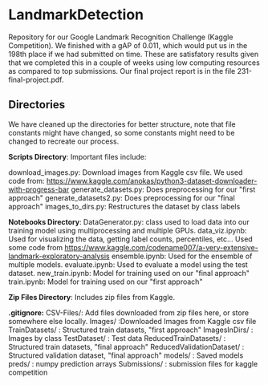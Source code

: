 # LandmarkDetection

Repository for our Google Landmark Recognition Challenge (Kaggle Competition). We finished with a gAP of 0.011, which would put us in the 198th place if we had submitted on time. These are satisfatory results given that we completed this in a couple of weeks using low computing resources as compared to top submissions. Our final project report is in the file 
231-final-project.pdf.

## Directories

We have cleaned up the directories for better structure, note that file constants might have changed, so some constants might need to be changed to recreate our process. 

**Scripts Directory**: 
Important files include:

download_images.py: Download images from Kaggle csv file. We used code from: https://www.kaggle.com/anokas/python3-dataset-downloader-with-progress-bar
generate_datasets.py: Does preprocessing for our "first approach"
generate_datasets2.py: Does preprocessing for our "final approach"
images_to_dirs.py: Restructures the dataset by class labels

**Notebooks Directory**: 
DataGenerator.py: class used to load data into our training model using multiprocessing and multiple GPUs. 
data_viz.ipynb: Used for visualizing the data, getting label counts, percentiles, etc... Used some code from https://www.kaggle.com/codename007/a-very-extensive-landmark-exploratory-analysis
ensemble.ipynb: Used for the ensemble of multiple models.
evaluate.ipynb: Used to evaluate a model using the test dataset. 
new_train.ipynb: Model for training used on our "final approach"
train.ipynb: Model for training used on our "first approach"

**Zip Files Directory**: Includes zip files from Kaggle. 

**.gitignore:**
CSV-Files/: Add files downloaded from zip files here, or store somewhere else locally. 
Images/ :Downloaded Images from Kaggle csv file
TrainDatasets/ : Structured train datasets, "first approach"
ImagesInDirs/ : Images by class
TestDataset/ : Test data
ReducedTrainDatasets/ : Structured train datasets, "final approach"
ReducedValidationDataset/ : Structured validation dataset, "final approach"
models/ : Saved models 
preds/ : numpy prediction arrays
Submissions/ : submission files for kaggle competition
